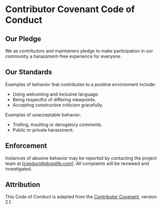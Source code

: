 # Contributor Covenant Code of Conduct

## Our Pledge

We as contributors and maintainers pledge to make participation in our community a harassment-free experience for everyone.

## Our Standards

Examples of behavior that contributes to a positive environment include:

- Using welcoming and inclusive language.
- Being respectful of differing viewpoints.
- Accepting constructive criticism gracefully.

Examples of unacceptable behavior:

- Trolling, insulting or derogatory comments.
- Public or private harassment.

## Enforcement

Instances of abusive behavior may be reported by contacting the project team at [conduct@dogslife.com]. All complaints will be reviewed and investigated.

## Attribution

This Code of Conduct is adapted from the [Contributor Covenant][homepage], version 2.1.

[homepage]: https://www.contributor-covenant.org
